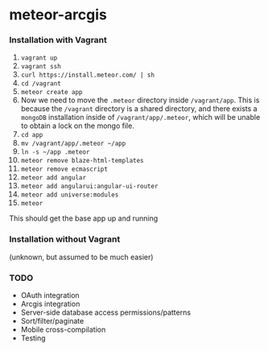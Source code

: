 # meteor-arcgis

### Installation with Vagrant
1. `vagrant up`
2. `vagrant ssh`
3. `curl https://install.meteor.com/ | sh`
4. `cd /vagrant`
5. `meteor create app`
6. Now we need to move the `.meteor` directory inside `/vagrant/app`.  This is because the `/vagrant` directory is
a shared directory, and there exists a `mongoDB` installation inside of `/vagrant/app/.meteor`, which will be unable
to obtain a lock on the mongo file.
7. `cd app`
8. `mv /vagrant/app/.meteor ~/app`
9. `ln -s ~/app .meteor`
10. `meteor remove blaze-html-templates`
11. `meteor remove ecmascript`
12. `meteor add angular`
13. `meteor add angularui:angular-ui-router`
14. `meteor add universe:modules`
15. `meteor`

This should get the base app up and running

### Installation without Vagrant
(unknown, but assumed to be much easier)

### TODO

* OAuth integration
* Arcgis integration
* Server-side database access permissions/patterns
* Sort/filter/paginate
* Mobile cross-compilation
* Testing
